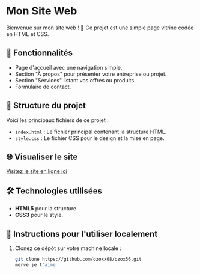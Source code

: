# Mon Site Web

Bienvenue sur mon site web ! 🎉 Ce projet est une simple page vitrine codée en HTML et CSS. 

## 🚀 Fonctionnalités
- Page d'accueil avec une navigation simple.
- Section "À propos" pour présenter votre entreprise ou projet.
- Section "Services" listant vos offres ou produits.
- Formulaire de contact.

## 📁 Structure du projet
Voici les principaux fichiers de ce projet :
- `index.html` : Le fichier principal contenant la structure HTML.
- `style.css` : Le fichier CSS pour le design et la mise en page.

## 🌐 Visualiser le site
[Visitez le site en ligne ici](https://ozoxx08.github.io/ozox56/)

## 🛠️ Technologies utilisées
- **HTML5** pour la structure.
- **CSS3** pour le style.

## 📖 Instructions pour l'utiliser localement
1. Clonez ce dépôt sur votre machine locale :
   ```bash
   git clone https://github.com/ozoxx08/ozox56.git
   merve je t'aime
   

